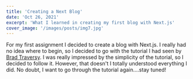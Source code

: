 ```yaml
---
title: 'Creating a Next Blog'
date: 'Oct 26, 2021'
excerpt: 'What I learned in creating my first blog with Next.js'
cover_image: '/images/posts/img7.jpg'
---
```


For my first assignment I decided to create a blog with Next.js. I really had no idea where to begin, so I decided to go with the tutorial I had seen by [Brad Traversy](https://youtu.be/MrjeefD8sac). I was really impressed by the simplicity of the tutorial, so I decided to follow it. However, that doesn't I totally understood everything I did. No doubt, I want to go through the tutorial again....stay tuned!
